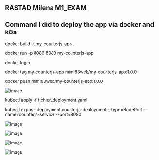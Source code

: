 ## RASTAD Milena M1_EXAM

## Command I did to deploy the app via docker and k8s

docker build -t my-counterjs-app .

docker run -p 8080:8080 my-counterjs-app

docker login

docker tag my-counterjs-app mimi83web/my-counterjs-app:1.0.0

docker push mimi83web/my-counterjs-app:1.0.0

![image](https://github.com/Mimi83-Web/Exam_Microservice/assets/80813713/3d977fe7-543f-4ed5-91c7-f529fb0408f4)


kubectl apply -f fichier_deployment.yaml

kubectl expose deployment counterjs-deployment --type=NodePort --name=counterjs-service --port=8080

![image](https://github.com/Mimi83-Web/Exam_Microservice/assets/80813713/0e2d3108-961a-466a-b81e-b474d4b19489)

![image](https://github.com/Mimi83-Web/Exam_Microservice/assets/80813713/8b259102-b98c-4c0a-9077-c27ca7adc2d1)

![image](https://github.com/Mimi83-Web/Exam_Microservice/assets/80813713/f37150b1-e611-4479-a363-3d884d561e44)

![image](https://github.com/Mimi83-Web/Exam_Microservice/assets/80813713/00014e28-2de9-45ed-b0a0-e4ad13979feb)

